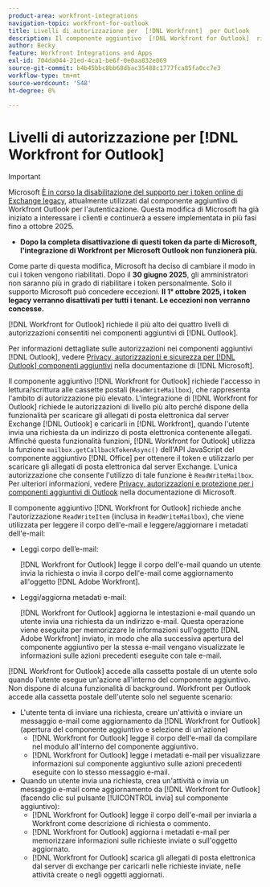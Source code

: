```yaml
---
product-area: workfront-integrations
navigation-topic: workfront-for-outlook
title: Livelli di autorizzazione per  [!DNL Workfront]  per Outlook
description: Il componente aggiuntivo  [!DNL Workfront for Outlook]  richiede l'accesso in lettura/scrittura alle cassette postali. L'integrazione di  [!DNL Workfront for Outlook] richiede le autorizzazioni di livello più alto perché dispone della funzionalità per scaricare gli allegati di posta elettronica dal server di Exchange di Outlook e caricarli in [!DNL Workfront], quando l'utente invia una richiesta da un indirizzo di posta elettronica contenente allegati.
author: Becky
feature: Workfront Integrations and Apps
exl-id: 704da044-21ed-4ca1-be6f-0e0aa832e069
source-git-commit: b4b45bbc8bb68dbac35488c1777fca85fa0cc7e3
workflow-type: tm+mt
source-wordcount: '548'
ht-degree: 0%

---
```


# Livelli di autorizzazione per [!DNL Workfront for Outlook]

>[!IMPORTANT]
>
>Microsoft [È in corso la disabilitazione del supporto per i token online di Exchange legacy](https://learn.microsoft.com/en-us/office/dev/add-ins/outlook/faq-nested-app-auth-outlook-legacy-tokens), attualmente utilizzati dal componente aggiuntivo di Workfront Outlook per l&#39;autenticazione. Questa modifica di Microsoft ha già iniziato a interessare i clienti e continuerà a essere implementata in più fasi fino a ottobre 2025.
>
>* **Dopo la completa disattivazione di questi token da parte di Microsoft, l&#39;integrazione di Workfront per Microsoft Outlook non funzionerà più.**
>
>Come parte di questa modifica, Microsoft ha deciso di cambiare il modo in cui i token vengono riabilitati. Dopo il **30 giugno 2025**, gli amministratori non saranno più in grado di riabilitare i token personalmente. Solo il supporto Microsoft può concedere eccezioni. **Il 1° ottobre 2025, i token legacy verranno disattivati per tutti i tenant. Le eccezioni non verranno concesse.**


[!DNL Workfront for Outlook] richiede il più alto dei quattro livelli di autorizzazioni consentiti nei componenti aggiuntivi di [!DNL Outlook].

Per informazioni dettagliate sulle autorizzazioni nei componenti aggiuntivi [!DNL Outlook], vedere [Privacy, autorizzazioni e sicurezza per  [!DNL Outlook] componenti aggiuntivi](https://docs.microsoft.com/en-us/office/dev/add-ins/outlook/privacy-and-security) nella documentazione di [!DNL Microsoft].

Il componente aggiuntivo [!DNL Workfront for Outlook] richiede l&#39;accesso in lettura/scrittura alle cassette postali (`ReadWriteMailbox`), che rappresenta l&#39;ambito di autorizzazione più elevato.
L&#39;integrazione di [!DNL Workfront for Outlook] richiede le autorizzazioni di livello più alto perché dispone della funzionalità per scaricare gli allegati di posta elettronica dal server Exchange [!DNL Outlook] e caricarli in [!DNL Workfront], quando l&#39;utente invia una richiesta da un indirizzo di posta elettronica contenente allegati. Affinché questa funzionalità funzioni, [!DNL Workfront for Outlook] utilizza la funzione `mailbox.getCallbackTokenAsync()` dell&#39;API JavaScript del componente aggiuntivo [!DNL Office] per ottenere il token e utilizzarlo per scaricare gli allegati di posta elettronica dal server Exchange. L&#39;unica autorizzazione che consente l&#39;utilizzo di tale funzione è `ReadWriteMailbox`. Per ulteriori informazioni, vedere [Privacy, autorizzazioni e protezione per i componenti aggiuntivi di Outlook](https://docs.microsoft.com/en-us/office/dev/add-ins/outlook/privacy-and-security) nella documentazione di Microsoft.

Il componente aggiuntivo [!DNL Workfront for Outlook] richiede anche l&#39;autorizzazione `ReadWriteItem` (inclusa in `ReadWriteMailbox`), che viene utilizzata per leggere il corpo dell&#39;e-mail e leggere/aggiornare i metadati dell&#39;e-mail:

* Leggi corpo dell’e-mail:

  [!DNL Workfront for Outlook] legge il corpo dell&#39;e-mail quando un utente invia la richiesta o invia il corpo dell&#39;e-mail come aggiornamento all&#39;oggetto [!DNL Adobe Workfront].
* Leggi/aggiorna metadati e-mail:

  [!DNL Workfront for Outlook] aggiorna le intestazioni e-mail quando un utente invia una richiesta da un indirizzo e-mail. Questa operazione viene eseguita per memorizzare le informazioni sull&#39;oggetto [!DNL Adobe Workfront] inviato, in modo che alla successiva apertura del componente aggiuntivo per la stessa e-mail vengano visualizzate le informazioni sulle azioni precedenti eseguite con tale e-mail.

[!DNL Workfront for Outlook] accede alla cassetta postale di un utente solo quando l&#39;utente esegue un&#39;azione all&#39;interno del componente aggiuntivo. Non dispone di alcuna funzionalità di background. Workfront per Outlook accede alla cassetta postale dell&#39;utente solo nel seguente scenario:

* L&#39;utente tenta di inviare una richiesta, creare un&#39;attività o inviare un messaggio e-mail come aggiornamento da [!DNL Workfront for Outlook] (apertura del componente aggiuntivo e selezione di un&#39;azione)
   * [!DNL Workfront for Outlook] legge il corpo dell&#39;e-mail da compilare nel modulo all&#39;interno del componente aggiuntivo.
   * [!DNL Workfront for Outlook] legge i metadati e-mail per visualizzare informazioni sul componente aggiuntivo sulle azioni precedenti eseguite con lo stesso messaggio e-mail.
* Quando un utente invia una richiesta, crea un&#39;attività o invia un messaggio e-mail come aggiornamento da [!DNL Workfront for Outlook] (facendo clic sul pulsante [!UICONTROL invia] sul componente aggiuntivo):
   * [!DNL Workfront for Outlook] legge il corpo dell&#39;e-mail per inviarla a Workfront come descrizione di richiesta o commento.
   * [!DNL Workfront for Outlook] aggiorna i metadati e-mail per memorizzare informazioni sulle richieste inviate o sull&#39;oggetto aggiornato.
   * [!DNL Workfront for Outlook] scarica gli allegati di posta elettronica dal server di exchange per caricarli nelle richieste inviate, nelle attività create o negli oggetti aggiornati.

